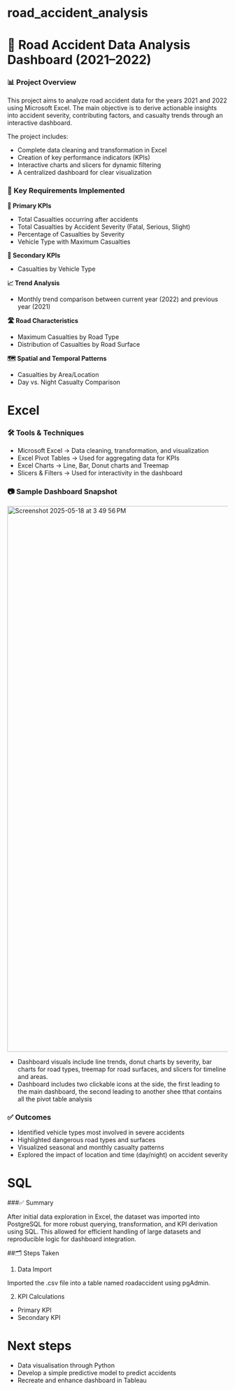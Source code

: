 # road_accident_analysis

# 🚦 Road Accident Data Analysis Dashboard (2021–2022)

### 📊 Project Overview
This project aims to analyze road accident data for the years 2021 and 2022 using Microsoft Excel. The main objective is to derive actionable insights into accident severity, contributing factors, and casualty trends through an interactive dashboard.

The project includes:
- Complete data cleaning and transformation in Excel
- Creation of key performance indicators (KPIs)
- Interactive charts and slicers for dynamic filtering
- A centralized dashboard for clear visualization

### 📌 Key Requirements Implemented

**🔹 Primary KPIs**
- Total Casualties occurring after accidents
- Total Casualties by Accident Severity (Fatal, Serious, Slight)
- Percentage of Casualties by Severity
- Vehicle Type with Maximum Casualties

**🔹 Secondary KPIs**
- Casualties by Vehicle Type

**📈 Trend Analysis**
- Monthly trend comparison between current year (2022) and previous year (2021)

**🛣️ Road Characteristics**
- Maximum Casualties by Road Type
- Distribution of Casualties by Road Surface

**🗺️ Spatial and Temporal Patterns**
- Casualties by Area/Location
- Day vs. Night Casualty Comparison

# Excel 

### 🛠 Tools & Techniques
- Microsoft Excel	-> Data cleaning, transformation, and visualization
- Excel Pivot Tables ->	Used for aggregating data for KPIs
- Excel Charts ->	Line, Bar, Donut charts and Treemap
- Slicers & Filters ->	Used for interactivity in the dashboard

### 📷 Sample Dashboard Snapshot
<img width="1244" alt="Screenshot 2025-05-18 at 3 49 56 PM" src="https://github.com/user-attachments/assets/63a6dfbb-7526-4282-9c90-fbe0c3e2c887" />

- Dashboard visuals include line trends, donut charts by severity, bar charts for road types, treemap for road surfaces, and slicers for timeline and areas.  
- Dashboard includes two clickable icons at the side, the first leading to the main dashboard, the second leading to another shee tthat contains all the pivot table analysis

### ✅ Outcomes
- Identified vehicle types most involved in severe accidents
- Highlighted dangerous road types and surfaces
- Visualized seasonal and monthly casualty patterns
- Explored the impact of location and time (day/night) on accident severity

# SQL

###✅ Summary

After initial data exploration in Excel, the dataset was imported into PostgreSQL for more robust querying, transformation, and KPI derivation using SQL. This allowed for efficient handling of large datasets and reproducible logic for dashboard integration.

##🗂️ Steps Taken
1. Data Import

Imported the .csv file into a table named roadaccident using pgAdmin.

2. KPI Calculations
- Primary KPI
- Secondary KPI

# Next steps
- Data visualisation through Python
- Develop a simple predictive model to predict accidents
- Recreate and enhance dashboard in Tableau
